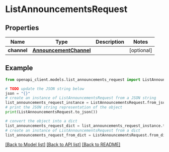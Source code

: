 # ListAnnouncementsRequest


## Properties

Name | Type | Description | Notes
------------ | ------------- | ------------- | -------------
**channel** | [**AnnouncementChannel**](AnnouncementChannel.md) |  | [optional] 

## Example

```python
from openapi_client.models.list_announcements_request import ListAnnouncementsRequest

# TODO update the JSON string below
json = "{}"
# create an instance of ListAnnouncementsRequest from a JSON string
list_announcements_request_instance = ListAnnouncementsRequest.from_json(json)
# print the JSON string representation of the object
print(ListAnnouncementsRequest.to_json())

# convert the object into a dict
list_announcements_request_dict = list_announcements_request_instance.to_dict()
# create an instance of ListAnnouncementsRequest from a dict
list_announcements_request_from_dict = ListAnnouncementsRequest.from_dict(list_announcements_request_dict)
```
[[Back to Model list]](../README.md#documentation-for-models) [[Back to API list]](../README.md#documentation-for-api-endpoints) [[Back to README]](../README.md)


